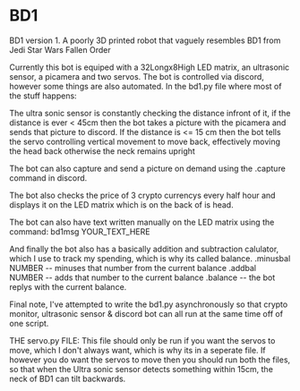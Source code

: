 # BD1
BD1 version 1. A poorly 3D printed robot that vaguely resembles BD1 from Jedi Star Wars Fallen Order


Currently this bot is equiped with a 32Longx8High LED matrix, an ultrasonic sensor, a picamera and two servos.
The bot is controlled via discord, however some things are also automated.
In the bd1.py file where most of the stuff happens:

The ultra sonic sensor is constantly checking the distance infront of it, if the distance is ever < 45cm then the bot takes a picture with the picamera and sends that picture to discord. If the distance is <= 15 cm then the bot tells the servo controlling vertical movement to move back, effectively moving the head back otherwise the neck remains upright

The bot can also capture and send a picture on demand using the .capture command in discord.

The bot also checks the price of 3 crypto currencys every half hour and displays it on the LED matrix which is on the back of is head.

The bot can also have text written manually on the LED matrix using the command:
bd1msg YOUR_TEXT_HERE

And finally the bot also has a basically addition and subtraction calulator, which I use to track my spending, which is why its called balance.
.minusbal NUMBER -- minuses that number from the current balance
.addbal NUMBER -- adds that number to the current balance
.balance -- the bot replys with the current balance.

Final note, I've attempted to write the bd1.py asynchronously so that crypto monitor, ultrasonic sensor & discord bot can all run at the same time off of one script.


THE servo.py FILE:
This file should only be run if you want the servos to move, which I don't always want, which is why its in a seperate file. If however you do want the servos to move then you should run both the files, so that when the Ultra sonic sensor detects something within 15cm, the neck of BD1 can tilt backwards.
